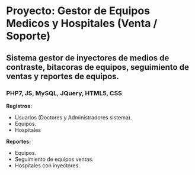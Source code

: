# Proyecto: Gestor de Equipos Medicos y Hospitales (Venta / Soporte)

## Sistema gestor de inyectores de medios de contraste, bitacoras de equipos, seguimiento de ventas y reportes de equipos.

### PHP7, JS, MySQL, JQuery, HTML5, CSS

__Registros:__

* Usuarios (Doctores y Administradores sistema).
* Equipos.
* Hospitales

__Reportes:__

* Equipos.
* Seguimiento de equipos ventas.
* Hospitales con inyectores.